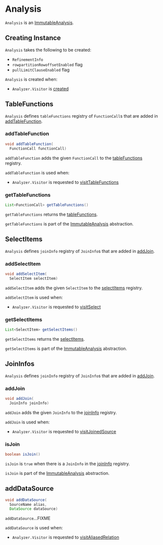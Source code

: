 # Analysis

`Analysis` is an [ImmutableAnalysis](ImmutableAnalysis.md).

## Creating Instance

`Analysis` takes the following to be created:

* <span id="refinementInfo"> `RefinementInfo`
* <span id="rowpartitionRowoffsetEnabled"> `rowpartitionRowoffsetEnabled` flag
* <span id="pullLimitClauseEnabled"> `pullLimitClauseEnabled` flag

`Analysis` is created when:

* `Analyzer.Visitor` is [created](Analyzer.md#analysis)

## <span id="tableFunctions"> TableFunctions

`Analysis` defines `tableFunctions` registry of `FunctionCall`s that are added in [addTableFunction](#addTableFunction).

### <span id="addTableFunction"> addTableFunction

```java
void addTableFunction(
  FunctionCall functionCall)
```

`addTableFunction` adds the given `FunctionCall` to the [tableFunctions](#tableFunctions) registry.

`addTableFunction` is used when:

* `Analyzer.Visitor` is requested to [visitTableFunctions](Analyzer.md#visitTableFunctions)

### <span id="getTableFunctions"> getTableFunctions

```java
List<FunctionCall> getTableFunctions()
```

`getTableFunctions` returns the [tableFunctions](#tableFunctions).

`getTableFunctions` is part of the [ImmutableAnalysis](ImmutableAnalysis.md#getTableFunctions) abstraction.

## <span id="selectItems"> SelectItems

`Analysis` defines `joinInfo` registry of `JoinInfo`s that are added in [addJoin](#addJoin).

### <span id="addSelectItem"> addSelectItem

```java
void addSelectItem(
  SelectItem selectItem)
```

`addSelectItem` adds the given `SelectItem` to the [selectItems](#selectItems) registry.

`addSelectItem` is used when:

* `Analyzer.Visitor` is requested to [visitSelect](Analyzer.md#visitSelect)

### <span id="getSelectItems"> getSelectItems

```java
List<SelectItem> getSelectItems()
```

`getSelectItems` returns the [selectItems](#selectItems).

`getSelectItems` is part of the [ImmutableAnalysis](ImmutableAnalysis.md#getSelectItems) abstraction.

## <span id="joinInfo"> JoinInfos

`Analysis` defines `joinInfo` registry of `JoinInfo`s that are added in [addJoin](#addJoin).

### <span id="addJoin"> addJoin

```java
void addJoin(
  JoinInfo joinInfo)
```

`addJoin` adds the given `JoinInfo` to the [joinInfo](#joinInfo) registry.

`addJoin` is used when:

* `Analyzer.Visitor` is requested to [visitJoinedSource](Analyzer.md#visitJoinedSource)

### <span id="isJoin"> isJoin

```java
boolean isJoin()
```

`isJoin` is `true` when there is a `JoinInfo` in the [joinInfo](#joinInfo) registry.

`isJoin` is part of the [ImmutableAnalysis](ImmutableAnalysis.md#isJoin) abstraction.

## <span id="addDataSource"> addDataSource

```java
void addDataSource(
  SourceName alias,
  DataSource dataSource)
```

`addDataSource`...FIXME

`addDataSource` is used when:

* `Analyzer.Visitor` is requested to [visitAliasedRelation](Analyzer.md#visitAliasedRelation)
